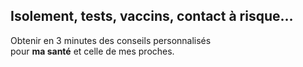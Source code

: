 ## Isolement, tests, vaccins, contact à risque…


<div class="js-intro">

<p class="tagline">

Obtenir en 3 minutes des conseils personnalisés<br>
pour <b>ma santé</b> et celle de mes proches.

</p>

</div>

<ul id="profils-cards" class="cards"></ul>
